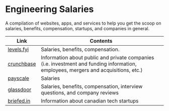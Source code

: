 # Engineering Salaries

A compilation of websites, apps, and services to help you get the scoop on salaries, benefits, compensation, startups, and companies in general.

| Link | Contents |
| ---- | -------- |
| [levels.fyi](https://levels.fyi) | Salaries, benefits, compensation.|
| [crunchbase](https://crunchbase.com) | Information about public and private companies (i.e. investment and funding information, employees, mergers and acquisitions, etc.) |
| [payscale](https://payscale.com) | Salaries |
| [glassdoor](https://glassdoor.com) | Salaries, benefits, compensation, interview questions, and company reviews |
| [briefed.in](https://briefed.in/) | Information about canadian tech startups |
